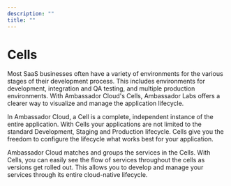 ```yaml
---
description: ""
title: ""
---
```

# Cells

Most SaaS businesses often have a variety of environments for the various stages of their development process. This includes environments for development, integration and QA testing, and multiple production environments. With Ambassador Cloud's Cells, Ambassador Labs offers a clearer way to visualize and manage the application lifecycle.

In Ambassador Cloud, a Cell is a complete, independent instance of the entire application. With Cells your applications are not limited to the standard Development, Staging and Production lifecycle. Cells give you the freedom to configure the lifecycle what works best for your application.

Ambassador Cloud matches and groups the services in the Cells. With Cells, you can easily see the flow of services throughout the cells as versions get rolled out. This allows you to develop and manage your services through its entire cloud-native lifecycle. 